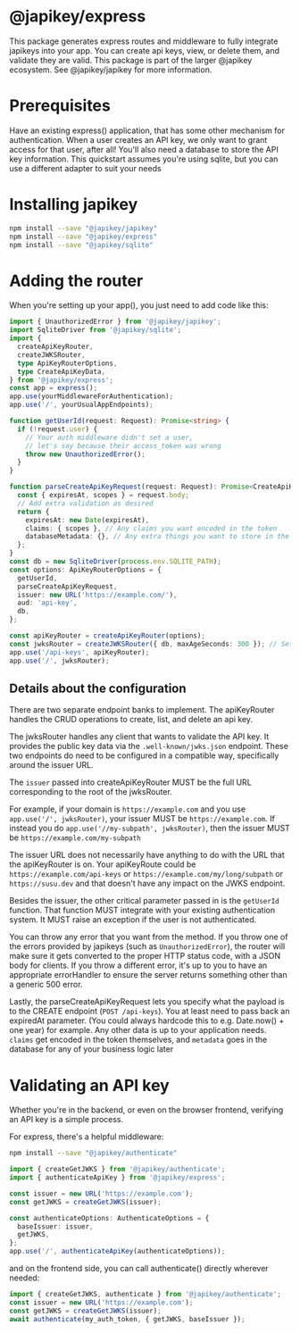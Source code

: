 # @japikey/express

This package generates express routes and middleware to fully integrate japikeys into your app. You can create api keys, view, or delete them, and validate they are valid.
This package is part of the larger @japikey ecosystem. See @japikey/japikey for more information.

# Prerequisites

Have an existing express() application, that has some other mechanism for authentication. When a user creates an API key, we only want to grant access for that user, after all! You'll also need a database to store the API key information. This quickstart assumes you're using sqlite, but you can use a different adapter to suit your needs

# Installing japikey

```bash
npm install --save "@japikey/japikey"
npm install --save "@japikey/express"
npm install --save "@japikey/sqlite"
```

# Adding the router

When you're setting up your app(), you just need to add code like this:

```ts
import { UnauthorizedError } from '@japikey/japikey';
import SqliteDriver from '@japikey/sqlite';
import {
  createApiKeyRouter,
  createJWKSRouter,
  type ApiKeyRouterOptions,
  type CreateApiKeyData,
} from '@japikey/express';
const app = express();
app.use(yourMiddlewareForAuthentication);
app.use('/', yourUsualAppEndpoints);

function getUserId(request: Request): Promise<string> {
  if (!request.user) {
    // Your auth middleware didn't set a user,
    // let's say because their access_token was wrong
    throw new UnauthorizedError();
  }
}

function parseCreateApiKeyRequest(request: Request): Promise<CreateApiKeyData> {
  const { expiresAt, scopes } = request.body;
  // Add extra validation as desired
  return {
    expiresAt: new Date(expiresAt),
    claims: { scopes }, // Any claims you want encoded in the token
    databaseMetadata: {}, // Any extra things you want to store in the database
  };
}
const db = new SqliteDriver(process.env.SQLITE_PATH);
const options: ApiKeyRouterOptions = {
  getUserId,
  parseCreateApiKeyRequest,
  issuer: new URL('https://example.com/'),
  aud: 'api-key',
  db,
};

const apiKeyRouter = createApiKeyRouter(options);
const jwksRouter = createJWKSRouter({ db, maxAgeSeconds: 300 }); // Set the cache-control to invalidate after 5 minutes
app.use('/api-keys', apiKeyRouter);
app.use('/', jwksRouter);
```

## Details about the configuration

There are two separate endpoint banks to implement. The apiKeyRouter handles the CRUD operations to create, list, and delete an api key.

The jwksRouter handles any client that wants to validate the API key. It provides the public key data via the `.well-known/jwks.json` endpoint. These two endpoints do need to be configured in a compatible way, specifically around the issuer URL.

The `issuer` passed into createApiKeyRouter MUST be the full URL corresponding to the root of the jwksRouter.

For example, if your domain is `https://example.com` and you use `app.use('/', jwksRouter)`, your issuer MUST be `https://example.com`. If instead you do `app.use('//my-subpath', jwksRouter)`, then the issuer MUST be `https://example.com/my-subpath`

The issuer URL does not necessarily have anything to do with the URL that the apiKeyRouter is on. Your apiKeyRoute could be `https://example.com/api-keys` or `https://example.com/my/long/subpath` or `https://susu.dev` and that doesn't have any impact on the JWKS endpoint.

Besides the issuer, the other critical parameter passed in is the `getUserId` function. That function MUST integrate with your existing authentication system. It MUST raise an exception if the user is not authenticated.

You can throw any error that you want from the method. If you throw one of the errors provided by japikeys (such as `UnauthorizedError`), the router will make sure it gets converted to the proper HTTP status code, with a JSON body for clients. If you throw a different error, it's up to you to have an appropriate errorHandler to ensure the server returns something other than a generic 500 error.

Lastly, the parseCreateApiKeyRequest lets you specify what the payload is to the CREATE endpoint (`POST /api-keys`). You at least need to pass back an expiredAt parameter. (You could always hardcode this to e.g. Date.now() + one year) for example. Any other data is up to your application needs. `claims` get encoded in the token themselves, and `metadata` goes in the database for any of your business logic later

# Validating an API key

Whether you're in the backend, or even on the browser frontend, verifying an API key is a simple process.

For express, there's a helpful middleware:

```bash
npm install --save "@japikey/authenticate"
```

```ts
import { createGetJWKS } from '@japikey/authenticate';
import { authenticateApiKey } from '@japikey/express';

const issuer = new URL('https://example.com');
const getJWKS = createGetJWKS(issuer);

const authenticateOptions: AuthenticateOptions = {
  baseIssuer: issuer,
  getJWKS,
};
app.use('/', authenticateApiKey(authenticateOptions));
```

and on the frontend side, you can call authenticate() directly wherever needed:

```ts
import { createGetJWKS, authenticate } from '@japikey/authenticate';
const issuer = new URL('https://example.com');
const getJWKS = createGetJWKS(issuer);
await authenticate(my_auth_token, { getJWKS, baseIssuer });
```
